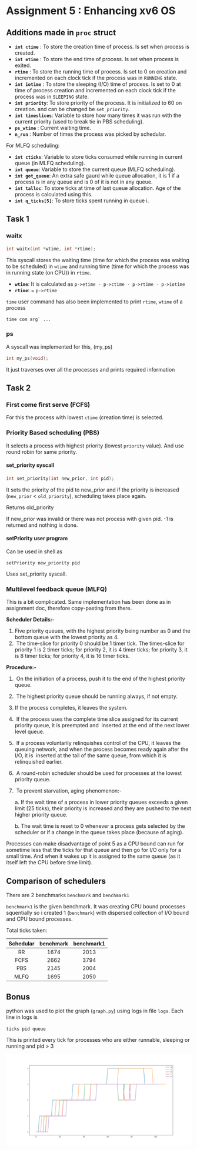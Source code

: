 # Assignment 5 : Enhancing xv6 OS

## Additions made in `proc` struct

-   **`int ctime`** : To store the creation time of process. Is set when process is created.
-   **`int etime`** : To store the end time of process. Is set when process is exited.
-   **`rtime`** : To store the running time of process. Is set to 0 on creation and incremented on each clock tick if the process was in `RUNNING` state.
-   **`int iotime`** : To store the sleeping (I/O) time of process. Is set to 0 at time of process creation and incremented on each clock tick if the process was in `SLEEPING` state.
-   **`int priority`**: To store priority of the process. It is initialized to 60 on creation. and can be changed be `set_priority`.
-   **`int timeslices`**: Variable to store how many times it was run with the current priority (used to break tie in PBS scheduling).
-   **`ps_wtime`** : Current waiting time.
-   **`n_run`** : Number of times the process was picked by schedular.

For MLFQ scheduling:

-   **`int cticks`**: Variable to store ticks consumed while running in current queue (in MLFQ scheduling).
-   **`int queue`**: Variable to store the current queue (MLFQ scheduling).
-   **`int got_queue`**: An extra safe gaurd while queue allocation, it is 1 if a process is in any queue and is 0 of it is not in any queue.
-   **`int talloc`**: To store ticks at time of last queue allocation. Age of the process is calculated using this.
-   **`int q_ticks[5]`**: To store ticks spent running in queue i.

## Task 1

### waitx

```c
int waitx(int *wtime, int *rtime);
```

This syscall stores the waiting time (time for which the process was waiting to be scheduled) in `wtime` and running time (time for which the process was in running state (on CPU)) in `rtime`.

-   **`wtime`**: It is calculated as `p->etime - p->ctime - p->rtime - p->iotime`
-   **`rtime`**: = `p->rtime`

`time` user command has also been implemented to print `rtime`, `wtime` of a process

```
time com arg` ...
```

### ps

A syscall was implemented for this, (my_ps)

```c
int my_ps(void);
```

It just traverses over all the processes and prints required information

## Task 2

### First come first serve (FCFS)

For this the process with lowest `ctime` (creation time) is selected.

### Priority Based scheduling (PBS)

It selects a process with highest priority (lowest `priority` value). And use round robin for same priority.

#### set_priority syscall

```c
int set_priority(int new_prior, int pid);
```

It sets the priority of the pid to new_prior and if the priority is increased (`new_prior` < `old_priority`), scheduling takes place again.

Returns old_priority

If new_prior was invalid or there was not process with given pid. -1 is returned and nothing is done.

#### setPriority user program

Can be used in shell as

```
setPriority new_priority pid
```

Uses set_priority syscall.

### Multilevel feedback queue (MLFQ)

This is a bit complicated. Same implementation has been done as in assignment doc, therefore copy-pasting from there.

**Scheduler Details:-**

1. Five priority queues, with the highest priority being number as 0 and
   the bottom queue with the lowest priority as 4.
2. ​ The time-slice for priority 0 should be 1 timer tick. The times-slice for priority 1
   is 2 timer ticks; for priority 2, it is 4 timer ticks; for priority 3, it is 8 timer ticks;
   for priority 4, it is 16 timer ticks.

**Procedure:-**

1. ​ On the initiation of a process, push it to the end of the highest priority queue.

2. ​ The highest priority queue should be running always, if not empty.

3. If the process completes, it leaves the system.

4. ​ If the process uses the complete time slice assigned for its current priority
   queue, it is preempted and ​ inserted at the end of the next lower level queue.

5. ​ If a process voluntarily relinquishes control of the CPU, it leaves the queuing
   network, and when the process becomes ready again after the I/O, it is​ ​ inserted
   at the tail of the same queue, from which it is relinquished earlier​.

6. ​ A round-robin scheduler should be used for processes at the lowest priority
   queue.

7. ​ To prevent starvation, aging phenomenon:-

    a.​ If the wait time of a process in lower priority queues exceeds a given limit (25 ticks), their priority is increased and they are pushed to the next higher priority queue.

    b.​ The wait time is reset to 0 whenever a process gets selected by the scheduler or if a change in the queue takes place (because of aging).

Processes can make disadvantage of point 5 as a CPU bound can run for sometime less that the ticks for that queue and then go for I/O only for a small time. And when it wakes up it is assigned to the same queue (as it itself left the CPU before time limit).

## Comparison of schedulers

There are 2 benchmarks `benchmark` and `benchmark1`

`benchmark1` is the given benchmark. It was creating CPU bound processes squentially so i created 1 (`benchmark`) with dispersed collection of I/O bound and CPU bound processes.

Total ticks taken:

| Schedular | benchmark | benchmark1 |
| :-------: | :-------: | :--------: |
|    RR     |   1674    |    2013    |
|   FCFS    |   2662    |    3794    |
|    PBS    |   2145    |    2004    |
|   MLFQ    |   1695    |    2050    |

## Bonus

python was used to plot the graph (`graph.py`) using logs in file `logs`.
Each line in logs is

`ticks pid queue`

This is printed every tick for processes who are either runnable, sleeping or running and pid > 3

![mlfq-graph](./graph.png)
